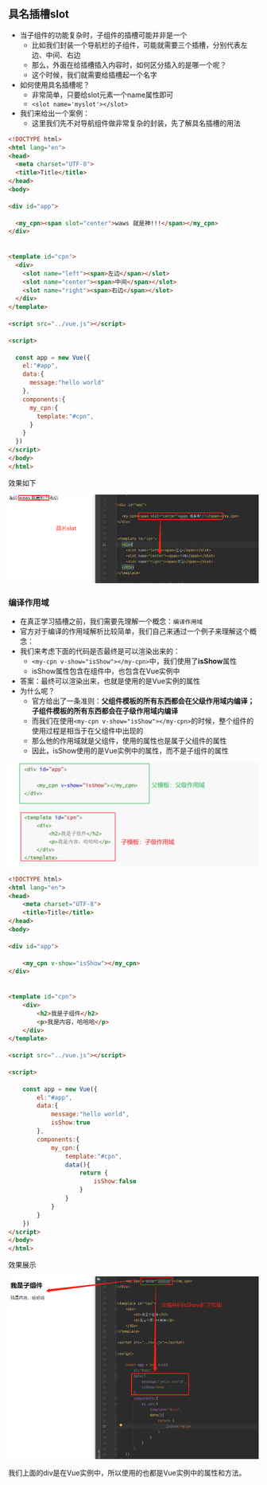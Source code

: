 ## 具名插槽slot

- 当子组件的功能复杂时，子组件的插槽可能并非是一个
  - 比如我们封装一个导航栏的子组件，可能就需要三个插槽，分别代表左边、中间、右边
  - 那么，外面在给插槽插入内容时，如何区分插入的是哪一个呢？
  - 这个时候，我们就需要给插槽起一个名字
- 如何使用具名插槽呢？
  - 非常简单，只要给slot元素一个name属性即可
  - `<slot name='myslot'></slot>`
- 我们来给出一个案例：
  - 这里我们先不对导航组件做非常复杂的封装，先了解具名插槽的用法

```html
<!DOCTYPE html>
<html lang="en">
<head>
  <meta charset="UTF-8">
  <title>Title</title>
</head>
<body>

<div id="app">

  <my_cpn><span slot="center">waws 就是神!!!</span></my_cpn>
</div>


<template id="cpn">
  <div>
    <slot name="left"><span>左边</span></slot>
    <slot name="center"><span>中间</span></slot>
    <slot name="right"><span>右边</span></slot>
  </div>
</template>

<script src="../vue.js"></script>

<script>

  const app = new Vue({
    el:"#app",
    data:{
      message:"hello world"
    },
    components:{
      my_cpn:{
        template:"#cpn",
      }
    }
  })
</script>
</body>
</html>
```

效果如下

![企业微信截图_20210822152950](image/企业微信截图_20210822152950.png)



### 编译作用域

- 在真正学习插槽之前，我们需要先理解一个概念：`编译作用域`
- 官方对于编译的作用域解析比较简单，我们自己来通过一个例子来理解这个概念：
- 我们来考虑下面的代码是否最终是可以渲染出来的：
  - `<my-cpn v-show="isShow"></my-cpn>`中，我们使用了**isShow**属性
  - isShow属性包含在组件中，也包含在Vue实例中
- 答案：最终可以渲染出来，也就是使用的是Vue实例的属性
- 为什么呢？
  - 官方给出了一条准则：**父组件模板的所有东西都会在父级作用域内编译；子组件模板的所有东西都会在子级作用域内编译**
  - 而我们在使用`<my-cpn v-show="isShow"></my-cpn>`的时候，整个组件的使用过程是相当于在父组件中出现的
  - 那么他的作用域就是父组件，使用的属性也是属于父组件的属性
  - 因此，isShow使用的是Vue实例中的属性，而不是子组件的属性

![image-20241021200524576](image/image-20241021200524576.png)

```html
<!DOCTYPE html>
<html lang="en">
<head>
    <meta charset="UTF-8">
    <title>Title</title>
</head>
<body>

<div id="app">

    <my_cpn v-show="isShow"></my_cpn>
</div>


<template id="cpn">
    <div>
        <h2>我是子组件</h2>
        <p>我是内容，哈哈哈</p>
    </div>
</template>

<script src="../vue.js"></script>

<script>

    const app = new Vue({
        el:"#app",
        data:{
            message:"hello world",
            isShow:true
        },
        components:{
            my_cpn:{
                template:"#cpn",
                data(){
                    return {
                        isShow:false
                    }
                }
            }
        }
    })
</script>
</body>
</html>
```

效果展示

![企业微信截图_20210822154437](image/企业微信截图_20210822154437.png)

我们上面的div是在Vue实例中，所以使用的也都是Vue实例中的属性和方法。